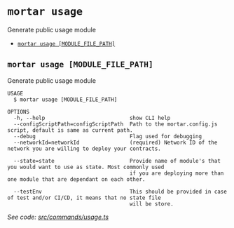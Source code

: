 `mortar usage`
==============

Generate public usage module

* [`mortar usage [MODULE_FILE_PATH]`](#mortar-usage-module_file_path)

## `mortar usage [MODULE_FILE_PATH]`

Generate public usage module

```
USAGE
  $ mortar usage [MODULE_FILE_PATH]

OPTIONS
  -h, --help                           show CLI help
  --configScriptPath=configScriptPath  Path to the mortar.config.js script, default is same as current path.
  --debug                              Flag used for debugging
  --networkId=networkId                (required) Network ID of the network you are willing to deploy your contracts.

  --state=state                        Provide name of module's that you would want to use as state. Most commonly used
                                       if you are deploying more than one module that are dependant on each other.

  --testEnv                            This should be provided in case of test and/or CI/CD, it means that no state file
                                       will be store.
```

_See code: [src/commands/usage.ts](https://github.com/Tenderly/mortar-tenderly/blob/v0.0.10/src/commands/usage.ts)_
